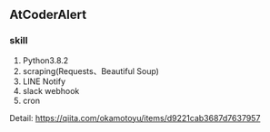 ## AtCoderAlert
### skill
1. Python3.8.2
2. scraping(Requests、Beautiful Soup)
3. LINE Notify
4. slack webhook
5. cron


Detail: https://qiita.com/okamotoyu/items/d9221cab3687d7637957
